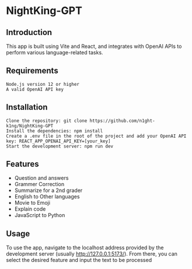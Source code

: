 # NightKing-GPT

## Introduction

This app is built using Vite and React, and integrates with OpenAI APIs to perform various language-related tasks.
## Requirements

    Node.js version 12 or higher
    A valid OpenAI API key

## Installation

    Clone the repository: git clone https://github.com/n1ght-k1ng/NightKing-GPT
    Install the dependencies: npm install
    Create a .env file in the root of the project and add your OpenAI API key: REACT_APP_OPENAI_API_KEY=[your_key]
    Start the development server: npm run dev

## Features
* Question and answers
* Grammer Correction
* Summarize for a 2nd grader
* English to Other languages
* Movie to Emoji
* Explain code
* JavaScript to Python


## Usage

To use the app, navigate to the localhost address provided by the development server (usually http://127.0.0.1:5173/). From there, you can select the desired feature and input the text to be processed
